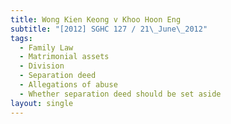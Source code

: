 ```yaml
---
title: Wong Kien Keong v Khoo Hoon Eng
subtitle: "[2012] SGHC 127 / 21\_June\_2012"
tags:
  - Family Law
  - Matrimonial assets
  - Division
  - Separation deed
  - Allegations of abuse
  - Whether separation deed should be set aside
layout: single
---
```


